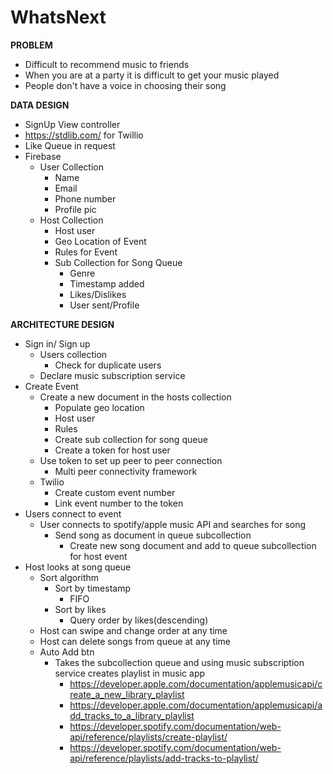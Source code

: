 # WhatsNext
**PROBLEM**
  - Difficult to recommend music to friends
  - When you are at a party it is difficult to get your music played 
  - People don't have a voice in choosing their song


**DATA DESIGN**
  - SignUp View controller
  - https://stdlib.com/ for Twillio
  - Like Queue in request
  - Firebase
      - User Collection
         * Name
         * Email
         * Phone number
         * Profile pic
      - Host Collection
         * Host user
         * Geo Location of Event
         * Rules for Event 
         * Sub Collection for Song Queue
            - Genre 
            - Timestamp added
            - Likes/Dislikes 
            - User sent/Profile

**ARCHITECTURE DESIGN**
  - Sign in/ Sign up
    * Users collection
        - Check for duplicate users
    * Declare music subscription service
  - Create Event
      - Create a new document in the hosts collection 
          * Populate geo location
          * Host user
          * Rules
          * Create sub collection for song queue
          * Create a token for host user
       - Use token to set up peer to peer connection 
            - Multi peer connectivity framework
       - Twilio
          * Create custom event number
          * Link event number to the token
  - Users connect to event
      - User connects to spotify/apple music API and searches for song
          * Send song as document in queue subcollection
              * Create new song document and add to queue subcollection for host event
  - Host looks at song queue
      * Sort algorithm
          - Sort by timestamp
              * FIFO
          - Sort by likes
              * Query order by likes(descending)
      * Host can swipe and change order at any time
      * Host can delete songs from queue at any time
      * Auto Add btn
          - Takes the subcollection queue and using music subscription service creates playlist in music app
              * https://developer.apple.com/documentation/applemusicapi/create_a_new_library_playlist
              * https://developer.apple.com/documentation/applemusicapi/add_tracks_to_a_library_playlist
              * https://developer.spotify.com/documentation/web-api/reference/playlists/create-playlist/
              * https://developer.spotify.com/documentation/web-api/reference/playlists/add-tracks-to-playlist/
